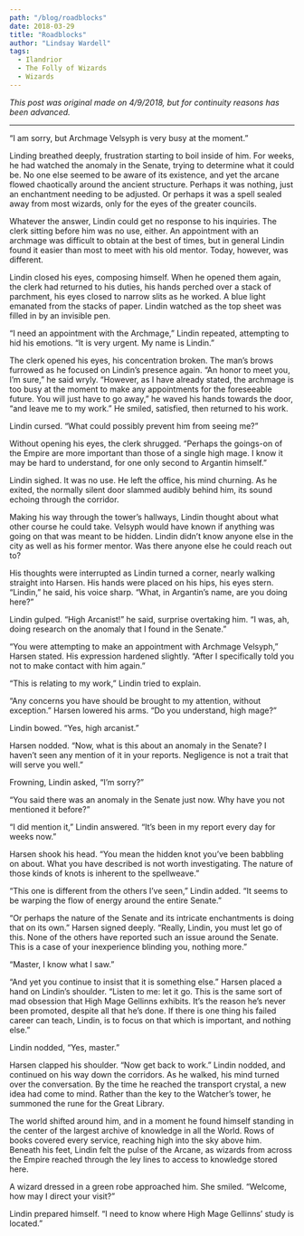 ```yaml
---
path: "/blog/roadblocks"
date: 2018-03-29
title: "Roadblocks"
author: "Lindsay Wardell"
tags:
  - Ilandrior
  - The Folly of Wizards
  - Wizards
---
```

*This post was original made on 4/9/2018, but for continuity reasons has been advanced.*

* * *

“I am sorry, but Archmage Velsyph is very busy at the moment.”

Linding breathed deeply, frustration starting to boil inside of him. For weeks, he had watched the anomaly in the Senate, trying to determine what it could be. No one else seemed to be aware of its existence, and yet the arcane flowed chaotically around the ancient structure. Perhaps it was nothing, just an enchantment needing to be adjusted. Or perhaps it was a spell sealed away from most wizards, only for the eyes of the greater councils.

Whatever the answer, Lindin could get no response to his inquiries. The clerk sitting before him was no use, either. An appointment with an archmage was difficult to obtain at the best of times, but in general Lindin found it easier than most to meet with his old mentor. Today, however, was different.

Lindin closed his eyes, composing himself. When he opened them again, the clerk had returned to his duties, his hands perched over a stack of parchment, his eyes closed to narrow slits as he worked. A blue light emanated from the stacks of paper. Lindin watched as the top sheet was filled in by an invisible pen.

“I need an appointment with the Archmage,” Lindin repeated, attempting to hid his emotions. “It is very urgent. My name is Lindin.”

The clerk opened his eyes, his concentration broken. The man’s brows furrowed as he focused on Lindin’s presence again. “An honor to meet you, I’m sure,” he said wryly. “However, as I have already stated, the archmage is too busy at the moment to make any appointments for the foreseeable future. You will just have to go away,” he waved his hands towards the door, “and leave me to my work.” He smiled, satisfied, then returned to his work.

Lindin cursed. “What could possibly prevent him from seeing me?”

Without opening his eyes, the clerk shrugged. “Perhaps the goings-on of the Empire are more important than those of a single high mage. I know it may be hard to understand, for one only second to Argantin himself.”

Lindin sighed. It was no use. He left the office, his mind churning. As he exited, the normally silent door slammed audibly behind him, its sound echoing through the corridor.

Making his way through the tower’s hallways, Lindin thought about what other course he could take. Velsyph would have known if anything was going on that was meant to be hidden. Lindin didn’t know anyone else in the city as well as his former mentor. Was there anyone else he could reach out to?

His thoughts were interrupted as Lindin turned a corner, nearly walking straight into Harsen. His hands were placed on his hips, his eyes stern. “Lindin,” he said, his voice sharp. “What, in Argantin’s name, are you doing here?”

Lindin gulped. “High Arcanist!” he said, surprise overtaking him. “I was, ah, doing research on the anomaly that I found in the Senate.”

“You were attempting to make an appointment with Archmage Velsyph,” Harsen stated. His expression hardened slightly. “After I specifically told you not to make contact with him again.”

“This is relating to my work,” Lindin tried to explain.

“Any concerns you have should be brought to my attention, without exception.” Harsen lowered his arms. “Do you understand, high mage?”

Lindin bowed. “Yes, high arcanist.”

Harsen nodded. “Now, what is this about an anomaly in the Senate? I haven’t seen any mention of it in your reports. Negligence is not a trait that will serve you well.”

Frowning, Lindin asked, “I’m sorry?”

“You said there was an anomaly in the Senate just now. Why have you not mentioned it before?”

“I did mention it,” Lindin answered. “It’s been in my report every day for weeks now.”

Harsen shook his head. “You mean the hidden knot you’ve been babbling on about. What you have described is not worth investigating. The nature of those kinds of knots is inherent to the spellweave.”

“This one is different from the others I’ve seen,” Lindin added. “It seems to be warping the flow of energy around the entire Senate.”

“Or perhaps the nature of the Senate and its intricate enchantments is doing that on its own.” Harsen signed deeply. “Really, Lindin, you must let go of this. None of the others have reported such an issue around the Senate. This is a case of your inexperience blinding you, nothing more.”

“Master, I know what I saw.”

“And yet you continue to insist that it is something else.” Harsen placed a hand on Lindin’s shoulder. “Listen to me: let it go. This is the same sort of mad obsession that High Mage Gellinns exhibits. It’s the reason he’s never been promoted, despite all that he’s done. If there is one thing his failed career can teach, Lindin, is to focus on that which is important, and nothing else.”

Lindin nodded, “Yes, master.”

Harsen clapped his shoulder. “Now get back to work.” Lindin nodded, and continued on his way down the corridors. As he walked, his mind turned over the conversation. By the time he reached the transport crystal, a new idea had come to mind. Rather than the key to the Watcher’s tower, he summoned the rune for the Great Library.

The world shifted around him, and in a moment he found himself standing in the center of the largest archive of knowledge in all the World. Rows of books covered every service, reaching high into the sky above him. Beneath his feet, Lindin felt the pulse of the Arcane, as wizards from across the Empire reached through the ley lines to access to knowledge stored here.

A wizard dressed in a green robe approached him. She smiled. “Welcome, how may I direct your visit?”

Lindin prepared himself. “I need to know where High Mage Gellinns’ study is located.”